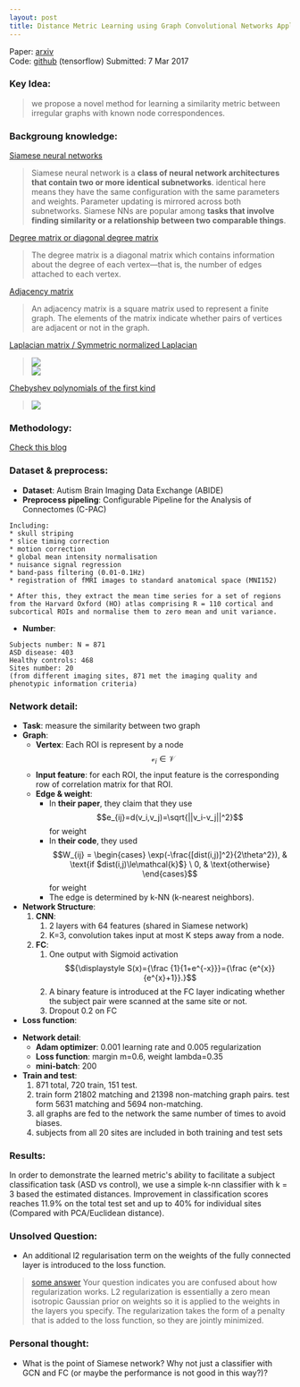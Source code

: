 ```yaml
---
layout: post
title: Distance Metric Learning using Graph Convolutional Networks Application to Functional Brain Networks
---
```


Paper: [arxiv](https://arxiv.org/abs/1703.02161)  
Code: [github](https://github.com/sk1712/gcn_metric_learning) (tensorflow)
Submitted: 7 Mar 2017

### Key Idea:
> we propose a novel method for learning a similarity metric between irregular graphs with known node correspondences.

### Backgroung knowledge:
[Siamese neural networks](https://www.quora.com/What-are-Siamese-neural-networks-what-applications-are-they-good-for-and-why) 
> Siamese neural network is a **class of neural network architectures that contain two or more identical subnetworks**. identical here means they have the same configuration with the same parameters and weights. Parameter updating is mirrored across both subnetworks. Siamese NNs are popular among **tasks that involve finding similarity or a relationship between two comparable things**.

[Degree matrix or diagonal degree matrix](https://en.wikipedia.org/wiki/Degree_matrix)
>  The degree matrix is a diagonal matrix which contains information about the degree of each vertex—that is, the number of edges attached to each vertex.

[Adjacency matrix](https://en.wikipedia.org/wiki/Adjacency_matrix)
>  An adjacency matrix is a square matrix used to represent a finite graph. The elements of the matrix indicate whether pairs of vertices are adjacent or not in the graph.

[Laplacian matrix / Symmetric normalized Laplacian](https://en.wikipedia.org/wiki/Laplacian_matrix#Symmetric_normalized_Laplacian)  
> ![](https://wikimedia.org/api/rest_v1/media/math/render/svg/f9007674eecb50de92fe6aadceee5df23c834b66)  
![](https://wikimedia.org/api/rest_v1/media/math/render/svg/4ab36f74a92195f5be3814f444442270977b1f11)

[Chebyshev polynomials of the first kind](https://en.wikipedia.org/wiki/Chebyshev_polynomials#Definition)
> ![](https://wikimedia.org/api/rest_v1/media/math/render/svg/126bc21a36f58717c757e943d05a04d0091feeb2)

### Methodology:
[Check this blog](https://ht93.github.io/2017/08/13/Graph-Convolution-Basic/)

### Dataset & preprocess:
* **Dataset**: Autism Brain Imaging Data Exchange (ABIDE)  
* **Preprocess pipeling**: Configurable Pipeline for the Analysis of Connectomes (C-PAC)  
```
Including:
* skull striping
* slice timing correction
* motion correction
* global mean intensity normalisation 
* nuisance signal regression 
* band-pass filtering (0.01-0.1Hz)
* registration of fMRI images to standard anatomical space (MNI152)
```
    * After this, they extract the mean time series for a set of regions from the Harvard Oxford (HO) atlas comprising R = 110 cortical and subcortical ROIs and normalise them to zero mean and unit variance.  
* **Number**:
```
Subjects number: N = 871 
ASD disease: 403 
Healthy controls: 468 
Sites number: 20
(from different imaging sites, 871 met the imaging quality and phenotypic information criteria)

```

### Network detail:
* **Task**: measure the similarity between two graph
* **Graph**:
    * **Vertex**: Each ROI is represent by a node $$\mathcal{v}_i\in\mathcal{V}$$
    * **Input feature**: for each ROI, the input feature is the corresponding row of correlation matrix for that ROI.
    * **Edge & weight**: 
        * In **their paper**, they claim that they use $$e_{ij}=d(v_i,v_j)=\sqrt{||v_i-v_j||^2}$$ for weight
        * In **their code**, they used $$W_{ij} = \begin{cases} \exp(-\frac{[dist(i,j)]^2}{2\theta^2}), & \text{if $dist(i,j)\le\mathcal{k}$} \ 0, & \text{otherwise} \end{cases}$$ for weight
        * The edge is determined by k-NN (k-nearest neighbors).
* **Network Structure**:
    1. **CNN**:
        1. 2 layers with 64 features (shared in Siamese network)
        2. K=3, convolution takes input at most K steps away from a node.
    2. **FC**:
        1. One output with Sigmoid activation $${\displaystyle S(x)={\frac {1}{1+e^{-x}}}={\frac {e^{x}}{e^{x}+1}}.}$$
        2. A binary feature is introduced at the FC layer indicating whether the subject pair were scanned at the same site or not.
        3. Dropout 0.2 on FC
* **Loss function**:

$$$$

* **Network detail**:
    * **Adam optimizer**: 0.001 learning rate and 0.005 regularization
    * **Loss function**: margin m=0.6, weight lambda=0.35
    * **mini-batch**: 200
* **Train and test**: 
    1. 871 total, 720 train, 151 test.
    2. train form 21802 matching and 21398 non-matching graph pairs. test form  5631 matching and 5694 non-matching.
    3. all graphs are fed to the network the same number of times to avoid biases.
    4. subjects from all 20 sites are included in both training and test sets

### Results:
In order to demonstrate the learned metric's ability to facilitate a subject classification task (ASD vs control), we use a simple
k-nn classifier with k = 3 based the estimated distances. Improvement in classification scores reaches 11.9% on the total test set and up to 40% for individual sites (Compared with PCA/Euclidean distance).

### Unsolved Question:
* An additional l2 regularisation term on the weights of the fully connected layer is introduced to the loss function.
> [some answer](https://github.com/fchollet/keras/issues/5673) Your question indicates you are confused about how regularization works. L2 regularization is essentially a zero mean isotropic Gaussian prior on weights so it is applied to the weights in the layers you specify. The regularization takes the form of a penalty that is added to the loss function, so they are jointly minimized.

### Personal thought:
* What is the point of Siamese network? Why not just a classifier with GCN and FC (or maybe the performance is not good in this way?)?
